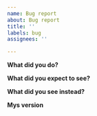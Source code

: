```yaml
---
name: Bug report
about: Bug report
title: ''
labels: bug
assignees: ''

---
```


**What did you do?**



**What did you expect to see?**



**What did you see instead?**



**Mys version**

<!-- Output of 'mys --version' -->
